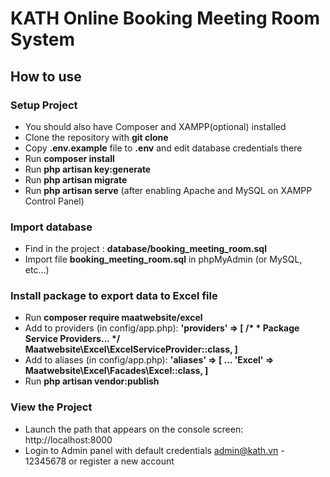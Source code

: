 # KATH Online Booking Meeting Room System

## How to use


### Setup Project
- You should also have Composer and XAMPP(optional) installed
- Clone the repository with __git clone__
- Copy __.env.example__ file to __.env__ and edit database credentials there
- Run __composer install__
- Run __php artisan key:generate__
- Run __php artisan migrate__ 
- Run __php artisan serve__ (after enabling Apache and MySQL on XAMPP Control Panel)

### Import database
- Find in the project : __database/booking_meeting_room.sql__
- Import file __booking_meeting_room.sql__ in phpMyAdmin (or MySQL, etc...) 

### Install package to export data to Excel file

- Run __composer require maatwebsite/excel__
- Add to providers (in config/app.php):
__'providers' => [ /* * Package Service Providers... */ Maatwebsite\Excel\ExcelServiceProvider::class, ]__
- Add to aliases (in config/app.php):
__'aliases' => [ ... 'Excel' => Maatwebsite\Excel\Facades\Excel::class, ]__
- Run __php artisan vendor:publish__

### View the Project
- Launch the path that appears on the console screen: http://localhost:8000
- Login to Admin panel with default credentials admin@kath.vn - 12345678 or register a new account
